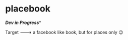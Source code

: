 # placebook

*******Dev in Progress********

Target ---> a facebook like book, but for places only 😉
